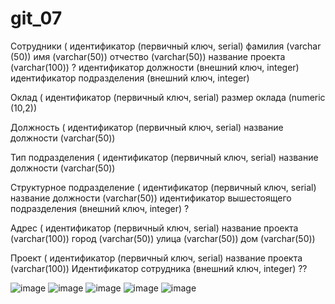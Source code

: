 # git_07
Сотрудники (
идентификатор (первичный ключ, serial)
фамилия (varchar (50))
имя (varchar(50))
отчество (varchar(50))
название проекта (varchar(100)) ?
идентификатор должности (внешний ключ, integer)
идентификатор подразделения (внешний ключ, integer)

Оклад (
идентификатор (первичный ключ, serial)
размер оклада (numeric (10,2))

Должность (
идентификатор (первичный ключ, serial)
название должности (varchar(50))

Тип подразделения (
идентификатор (первичный ключ, serial)
название должности (varchar(50))

Структурное подразделение (
идентификатор (первичный ключ, serial)
название должности (varchar(50))
идентификатор вышестоящего подразделения (внешний ключ, integer) ?

Адрес (
идентификатор (первичный ключ, serial)
название проекта (varchar(100))
город (varchar(50))
улица (varchar(50))
дом (varchar(50))

Проект (
идентификатор (первичный ключ, serial)
название проекта (varchar(100))
Идентификатор сотрудника (внешний ключ, integer) ??


![image](https://github.com/user-attachments/assets/6411c7c9-d0a1-45d7-8f83-e2d859f4fa18)
![image](https://github.com/user-attachments/assets/558e290b-5919-4e91-8a77-902958669861)
![image](https://github.com/user-attachments/assets/9f2601dc-b7ee-4e26-81af-9fb448919fd7)
![image](https://github.com/user-attachments/assets/ea695689-f94a-4519-af77-dfecd78b85b0)
![image](https://github.com/user-attachments/assets/6f1b3521-fb65-484a-9e1c-0c764bf4cedf)





